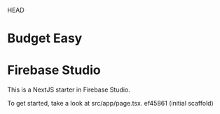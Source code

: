 HEAD
# Budget Easy
# Firebase Studio

This is a NextJS starter in Firebase Studio.

To get started, take a look at src/app/page.tsx.
 ef45861 (initial scaffold)
